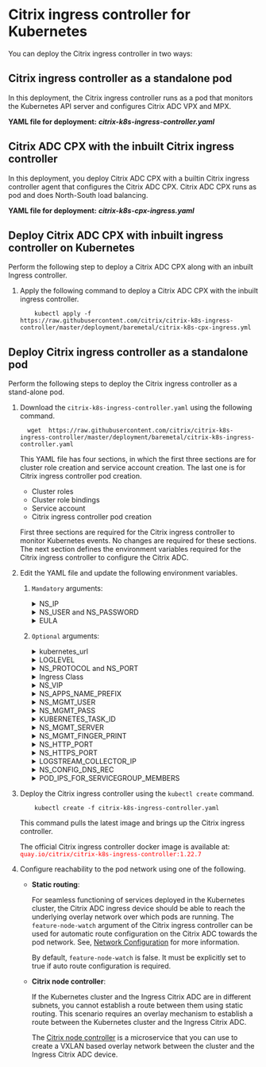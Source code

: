# Citrix ingress controller for Kubernetes

You can deploy the Citrix ingress controller in two ways:

## Citrix ingress controller as a standalone pod

In this deployment, the Citrix ingress controller runs as a pod that monitors the Kubernetes API server and configures Citrix ADC VPX and MPX.

**YAML file for deployment:** ***citrix-k8s-ingress-controller.yaml***

## Citrix ADC CPX with the inbuilt Citrix ingress controller

In this deployment, you deploy Citrix ADC CPX with a builtin Citrix ingress controller agent that configures the Citrix ADC CPX. Citrix ADC CPX runs as pod and does North-South load balancing.

**YAML file for deployment:** ***citrix-k8s-cpx-ingress.yaml***

## Deploy Citrix ADC CPX with inbuilt ingress controller on Kubernetes

Perform the following step to deploy a Citrix ADC CPX along with an inbuilt Ingress controller.

   1. Apply the following command to deploy a Citrix ADC CPX with the inbuilt ingress controller.
      ```
          kubectl apply -f  https://raw.githubusercontent.com/citrix/citrix-k8s-ingress-controller/master/deployment/baremetal/citrix-k8s-cpx-ingress.yml
      ```

## Deploy Citrix ingress controller as a standalone pod

Perform the following steps to deploy the Citrix ingress controller as a stand-alone pod.



 1. Download the `citrix-k8s-ingress-controller.yaml` using the following command.
    ```
      wget  https://raw.githubusercontent.com/citrix/citrix-k8s-ingress-controller/master/deployment/baremetal/citrix-k8s-ingress-controller.yaml
    ```
                        
    This YAML file has four sections, in which the first three sections are for cluster role creation and service account creation. The
    last one is for Citrix ingress controller pod creation.

    * Cluster roles
    * Cluster role bindings
    * Service account
    * Citrix ingress controller pod creation
   
    First three sections are required for the Citrix ingress controller to monitor Kubernetes events. No changes are required for these sections. The next section defines the environment variables required for the Citrix ingress controller to configure the Citrix ADC.

 2. Edit the YAML file and update the following environment variables.

    1. `Mandatory` arguments:
       <details>
       <summary>NS_IP</summary>

         This variable is a must for the Citrix ingress controller to configure the Citrix ADC appliance. Provide,
         ```
            NSIP for standalone Citrix ADC
            SNIP for HA (Management access has to be enabled) 
            CLIP for Cluster
         
         ```
       </details>
       <details>
       <summary>NS_USER and NS_PASSWORD</summary>

         This variable is for authenticating with Citrix ADC if it has non-default user name and password. You can directly pass user name and password or use Kubernetes secrets.
         For configuring a non-default Citrix ADC user name and password, see [Create a system user account for the Citrix ingress controller in Citrix ADC](https://github.com/citrix/citrix-k8s-ingress-controller/blob/master/docs/deploy/deploy-cic-yaml.md#create-system-user-account-for-citrix-ingress-controller-in-citrix-adc).

         Given YAML uses Kubernetes secrets. The following steps help to create secrets to be used in YAML.

         Create secrets on Kubernetes for NS_USER and NS_PASSWORD
         Kubernetes secrets can be created by using the `kubectl create secret` command.  

                 kubectl create secret  generic nslogin --from-literal=username='nsroot' --from-literal=password='nsroot'

         >**Note:** If you are using a different secret name rather than `nslogin`, you have to update the `name` field in the YAML file.

       </details>
       <details>
       <summary>EULA</summary>

          This variable is for the end user license agreement (EULA) which has to be set as `YES` for the Citrix ingress controller to up and run.

       </details>
    2. `Optional` arguments:

       <details>
       <summary>kubernetes_url</summary>

          This variable is an optional field for the Citrix ingress controller to register for events. If you do not specify it explicitly, the Citrix ingress controller uses the internal Kubernetes API server IP address.
   
       </details>
       <details>
       <summary>LOGLEVEL</summary>

         This variable is used for controlling the logs generated from the Citrix ingress controller. Following options are available. By default the log level is DEBUG.
         * CRITICAL 
         * ERROR
         * WARNING
         * INFO
         * DEBUG
       </details>
       <details>

       <summary>NS_PROTOCOL and NS_PORT</summary>
                                
         These environment variables define the protocol and port used by the Citrix ingress controller to communicate with the Citrix ADC.

         By default NS_PROTOCOL is HTTPS and NS_PORT is 443.
       </details>
       <details>
       <summary>Ingress Class</summary>

         [Ingress class](../../docs/configure/ingress-classes.md) is used when multiple Ingress load balancers are used to load balance different ingress resources.

         The Citrix ingress controller configures Citrix ADC only with the ingress classes listed under --ingress-classes

                     args:
                          - --ingress-classes
                                Citrix

         Ingress resources should have the same class mentioned:

                    annotations:
                          kubernetes.io/ingress.class: "Citrix"
       </details>
       <details>

       <summary>NS_VIP</summary>

       Citrix ingress controller uses the IP provided in this environment variable to configure a virtual IP address in the Tier-1 ADC which would receive the application traffic from the external world.

       This variable is useful in the case where all Ingresses run in the Virtual IP address. This variable takes precedence over the [frontend-ip](../../docs/configure/annotations.md) annotation.

       **Usage:**

       ```
       - name: "NS_VIP"
         value: "<Virtual IP address of Citrix ADC>"
       ```

       </details>
       <details>

       <summary>NS_APPS_NAME_PREFIX</summary>

       The Citrix ingress controller uses the provided prefix to form the application entity name in the Citrix ADC. This variable is useful in scenarios where a Citrix ADC load balances applications from different clusters. Prefix allows you to segregate the Kubernetes cluster configuration.

       By default, the Citrix ingress controller adds **k8s** as a prefix to the Citrix ADC entities such as, content switching (CS) virtual server, load balancing (LB) virtual server and so on. You can now customize the prefix using the `NS_APPS_NAME_PREFIX` environment variable in the Citrix ingress controller deployment YAML file. You can use alphanumeric characters for the prefix and the prefix length should not exceed eight characters.
       **Usage:**

       ```
       - name: "NS_APPS_NAME_PREFIX"
         value: "<Name of your choice>"
       ```
       </details>
       <details>
       
       <summary>NS_MGMT_USER</summary>

        This is a Citrix ADC CPX specific environment variable that allows you to register the Citrix ADC CPX instances, installed on a Docker host, to Citrix ADM if Citrix ADM does not have default credentials. This environment variable is supported from Citrix ADC CPX 13.0 and later releases.

       </details>
       <details>
        
       <summary>NS_MGMT_PASS</summary>

        This is a Citrix ADC CPX specific environment variable that allows you to register the Citrix ADC CPX instances, installed on a Docker host, to Citrix ADM if Citrix ADM does not have default credentials. This environment variable is supported from Citrix ADC CPX 13.0 and later releases.

       </details>
        
       <details>
        
       <summary>KUBERNETES_TASK_ID</summary>

        This environment variable is used for disabling the in-built ingress controller. The value of this variable must always be “”(null string). This environment variable is deprecated now.
          
        </details>
      
       <details>
        
       <summary>NS_MGMT_SERVER</summary>

        Specifies the Citrix ADM server or the agent IP address that manages the Citrix ADC CPX.
        
       </details>
       <details>
        
       <summary>NS_MGMT_FINGER_PRINT</summary>

        Specifies the fingerprint of the Citrix ADM server or the agent IP address that manages Citrix ADC CPX.
       </details>
        
       <details>
       <summary>NS_HTTP_PORT</summary>

        Specifies the port on which the HTTP service is available in Citrix ADC CPX. It is used by Citrix ADM to trigger NITRO calls to Citrix ADC CPX.
       </details>
       <details>
       <summary>NS_HTTPS_PORT</summary>

        Specify the port on which HTTPS service is available in Citrix ADC CPX. It is used by Citrix ADM to trigger NITRO calls to Citrix ADC CPX.
       </details>
       <details>
       <summary>LOGSTREAM_COLLECTOR_IP</summary>

        Specifies the Citrix ADM IP address for collecting analytics.
       </details>
       <details>
       <summary>NS_CONFIG_DNS_REC</summary>
        Enables the DNS server configuration on Citrix ADC. This variable is configured at the boot time and cannot be changed at runtime. Possible values are true or false. The default value is `false`. 
       </details>
       <details>
       <summary>POD_IPS_FOR_SERVICEGROUP_MEMBERS</summary>
        By default, while configuring services of type LoadBalancer and NodePort on an external tier-1 Citrix ADC the Citrix ingress controller adds NodeIP and NodePort as service group members. If this variable is set as `True`, pod IP address and port are added instead of NodeIP and NodePort as service group members.
       </details>
     

1. Deploy the Citrix ingress controller using the `kubectl create` command.
        
           kubectl create -f citrix-k8s-ingress-controller.yaml

    This command pulls the latest image and brings up the Citrix ingress controller.
                

    The official Citrix ingress controller docker image is available at: <span style="color:red"> `quay.io/citrix/citrix-k8s-ingress-controller:1.22.7` </span>


2. Configure reachability to the pod network using one of the following.

    - **Static routing**:

      For seamless functioning of services deployed in the Kubernetes cluster, the Citrix ADC ingress device should be able to reach the underlying overlay network over which pods are running. The
    `feature-node-watch` argument of the Citrix ingress controller can be used for automatic route configuration on the Citrix ADC towards the pod network.
    See, [Network Configuration](../../docs/network/staticrouting.md) for more information. 

      By default, `feature-node-watch` is false. It must be explicitly set to true if auto route configuration is required.

    - **Citrix node controller**:

      If the Kubernetes cluster and the Ingress Citrix ADC are in different subnets, you cannot establish a route between them using static routing. This scenario requires an overlay mechanism to establish a route between the Kubernetes cluster and the Ingress Citrix ADC.  

      The [Citrix node controller](https://github.com/citrix/citrix-k8s-node-controller) is a microservice that you can use to create a VXLAN based overlay network between the cluster and the Ingress Citrix ADC device.
